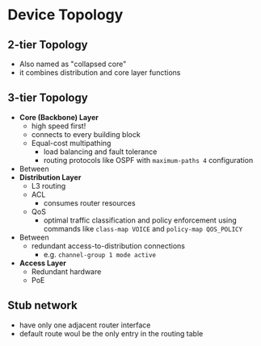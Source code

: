 # Device Topology

## 2-tier Topology
- Also named as "collapsed core"
- it combines distribution and core layer functions

## 3-tier Topology

- **Core (Backbone) Layer**
    - high speed first!
    - connects to every building block
    - Equal-cost multipathing
        - load balancing and fault tolerance
        - routing protocols like OSPF with `maximum-paths 4` configuration
- Between
- **Distribution Layer**
    - L3 routing
    - ACL
        - consumes router resources
    - QoS
        - optimal traffic classification and policy enforcement using commands like `class-map VOICE` and `policy-map QOS_POLICY`
- Between
    - redundant access-to-distribution connections
        - e.g. `channel-group 1 mode active`
- **Access Layer**
    - Redundant hardware
    - PoE

## Stub network
- have only one adjacent router interface
- default route woul be the only entry in the routing table
